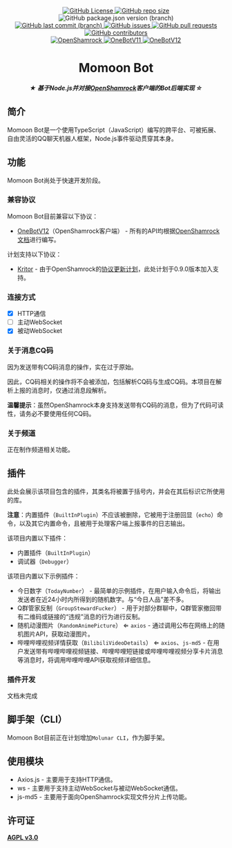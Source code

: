 <p align="center">
  <a href="https://github.com/MoRanYue/MomoonBot">
    <!-- <img src="" height="" alt="Momoon Bot"> -->
  </a>
</p>

<p align="center">
  <a href="https://github.com/MoRanYue/MomoonBot/blob/main/LICENSE">
    <img alt="GitHub License" src="https://img.shields.io/github/license/MoRanYue/MomoonBot?style=flat-square&link=https%3A%2F%2Fgithub.com%2FMoRanYue%2FMomoonBot%2Fblob%2Fmain%2FLICENSE">
  </a>
  <a href="https://github.com/MoRanYue/MomoonBot">
    <img alt="GitHub repo size" src="https://img.shields.io/github/repo-size/MoRanYue/MomoonBot?style=flat-square">
  </a>
  <img alt="GitHub package.json version (branch)" src="https://img.shields.io/github/package-json/v/MoRanYue/MomoonBot/main?style=flat-square">

  <br>

  <a href="https://github.com/MoRanYue/MomoonBot/commits/main">
    <img alt="GitHub last commit (branch)" src="https://img.shields.io/github/last-commit/MoRanYue/MomoonBot/main?style=flat-square&link=https%3A%2F%2Fgithub.com%2FMoRanYue%2FMomoonBot%2Fcommits%2Fmain">
  </a>
  <a href="https://github.com/MoRanYue/MomoonBot/issues">
    <img alt="GitHub issues" src="https://img.shields.io/github/issues/MoRanYue/MomoonBot?style=flat-square&link=https%3A%2F%2Fgithub.com%2FMoRanYue%2FMomoonBot%2Fissues">
  </a>
  <a href="https://github.com/MoRanYue/MomoonBot/pulls">
    <img alt="GitHub pull requests" src="https://img.shields.io/github/issues-pr/MoRanYue/MomoonBot?style=flat-square&link=https%3A%2F%2Fgithub.com%2FMoRanYue%2FMomoonBot%2Fpulls">
  </a>
  <a href="https://github.com/MoRanYue/MomoonBot/graphs/contributors">
    <img alt="GitHub contributors" src="https://img.shields.io/github/contributors/MoRanYue/MomoonBot?style=flat-square&link=https%3A%2F%2Fgithub.com%2FMoRanYue%2FMomoonBot%2Fgraphs%2Fcontributors">
  </a>

  <br>

  <a href="https://github.com/whitechi73/OpenShamrock">
    <img alt="OpenShamrock" src="https://img.shields.io/badge/OpenShamrock-red?style=plastic&logo=https%3A%2F%2Fwhitechi73.github.io%2FOpenShamrock%2Fshamrock.jpg&labelColoe=silver">
  </a>
  <a href="https://onebot.dev">
    <img alt="OneBotV11" src="https://img.shields.io/badge/OneBot-v11-white?style=plastic&logo=data%3Aimage%2Fpng%3Bbase64%2CiVBORw0KGgoAAAANSUhEUgAAAEAAAABABAMAAABYR2ztAAAAIVBMVEUAAAAAAAADAwMHBwceHh4UFBQNDQ0ZGRkoKCgvLy8iIiLWSdWYAAAAAXRSTlMAQObYZgAAAQVJREFUSMftlM0RgjAQhV%2B0ATYK6i1Xb%2BiMd0qgBEqgBEuwBOxU2QDKsjvojQPvkJ%2FZL5sXkgWrFirK4MibYUdE3OR2nEpuKz1%2Fq8CdNxNQgthZCXYVLjyoDQftaKuniHHWRnPh2GCUetR2%2F9HsMAXyUT4%2F3UHwtQT2AggSCGKeSAsFnxBIOuAggdh3AKTL7pDuCyABcMb0aQP7aM4AnAbc%2FwHwA5D2wDHTTe56gIIOUA%2F4YYV2e1sg713PXdZJAuncdZMAGkAukU9OAn40O849%2B0ornPwT93rphWF0mgAbauUrEOthlX8Zu7P5A6kZyKCJy75hhw1Mgr9RAUvX7A3csGqZegEdniCx30c3agAAAABJRU5ErkJggg%3D%3D&labelColor=deepblue">
  </a>
  <a href="https://onebot.dev">
    <img alt="OneBotV12" src="https://img.shields.io/badge/OneBot-v12-white?style=plastic&logo=data%3Aimage%2Fpng%3Bbase64%2CiVBORw0KGgoAAAANSUhEUgAAAEAAAABABAMAAABYR2ztAAAAIVBMVEUAAAAAAAADAwMHBwceHh4UFBQNDQ0ZGRkoKCgvLy8iIiLWSdWYAAAAAXRSTlMAQObYZgAAAQVJREFUSMftlM0RgjAQhV%2B0ATYK6i1Xb%2BiMd0qgBEqgBEuwBOxU2QDKsjvojQPvkJ%2FZL5sXkgWrFirK4MibYUdE3OR2nEpuKz1%2Fq8CdNxNQgthZCXYVLjyoDQftaKuniHHWRnPh2GCUetR2%2F9HsMAXyUT4%2F3UHwtQT2AggSCGKeSAsFnxBIOuAggdh3AKTL7pDuCyABcMb0aQP7aM4AnAbc%2FwHwA5D2wDHTTe56gIIOUA%2F4YYV2e1sg713PXdZJAuncdZMAGkAukU9OAn40O849%2B0ornPwT93rphWF0mgAbauUrEOthlX8Zu7P5A6kZyKCJy75hhw1Mgr9RAUvX7A3csGqZegEdniCx30c3agAAAABJRU5ErkJggg%3D%3D&labelColor=blue">
  </a>

</p>

<div align="center">

# Momoon Bot

**_★ 基于Node.js并对接[OpenShamrock](https://github.com/whitechi73/OpenShamrock)客户端的Bot后端实现 ☆_**

</div>

## 简介

Momoon Bot是一个使用TypeScript（JavaScript）编写的跨平台、可被拓展、自由灵活的QQ聊天机器人框架，Node.js事件驱动贯穿其本身。

## 功能

Momoon Bot尚处于快速开发阶段。

### 兼容协议

Momoon Bot目前兼容以下协议：

- [OneBotV12](https://onebot.dev)（OpenShamrock客户端） - 所有的API均根据[OpenShamrock文档](https://whitechi73.github.io/OpenShamrock)进行编写。

计划支持以下协议：

- [Kritor](https://github.com/whitechi73/Kritor) - 由于OpenShamrock的[协议更新计划](https://github.com/whitechi73/OpenShamrock/discussions/272)，此处计划于0.9.0版本加入支持。

### 连接方式

- [x] HTTP通信
- [ ] 主动WebSocket
- [x] 被动WebSocket

### 关于消息CQ码

因为发送带有CQ码消息的操作，实在过于原始。

因此，CQ码相关的操作将不会被添加，包括解析CQ码与生成CQ码。本项目在解析上报的消息时，仅通过消息段解析。

**温馨提示**：虽然OpenShamrock本身支持发送带有CQ码的消息，但为了代码可读性，请务必不要使用任何CQ码。

### 关于频道

正在制作频道相关功能。

## 插件

此处会展示该项目包含的插件，其类名将被置于括号内，并会在其后标识它所使用的库。

**注意**：内置插件（`BuiltInPlugin`）不应该被删除，它被用于注册回显（`echo`）命令，以及其它内置命令，且被用于处理客户端上报事件的日志输出。

该项目内置以下插件：

- 内置插件（`BuiltInPlugin`）
- 调试器（`Debugger`）

该项目内置以下示例插件：

- 今日数字（`TodayNumber`） - 最简单的示例插件，在用户输入命令后，将输出发送者在近24小时内所得到的随机数字。与“今日人品”差不多。
- Q群管家反制（`GroupStewardFucker`） - 用于对部分群聊中，Q群管家撤回带有二维码或链接的“违规”消息的行为进行反制。
- 随机动漫图片（`RandomAnimePicture`） ⇐ `axios` - 通过调用公布在网络上的随机图片API，获取动漫图片。
- 哔哩哔哩视频详情获取（`BilibiliVideoDetails`） ⇐ `axios`、`js-md5` - 在用户发送带有哔哩哔哩视频链接、哔哩哔哩短链接或哔哩哔哩视频分享卡片消息等消息时，将调用哔哩哔哩API获取视频详细信息。

### 插件开发

文档未完成

## 脚手架（CLI）

Momoon Bot目前正在计划增加`Molunar CLI`，作为脚手架。

## 使用模块

- Axios.js - 主要用于支持HTTP通信。
- ws - 主要用于支持主动WebSocket与被动WebSocket通信。
- js-md5 - 主要用于面向OpenShamrock实现文件分片上传功能。

## 许可证

[**AGPL v3.0**](LICENSE.md)
